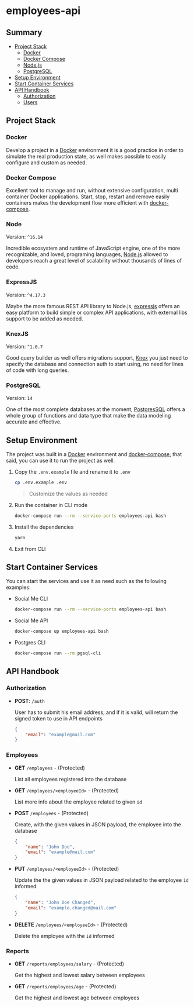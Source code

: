 # employees-api

## Summary

* [Project Stack](#project-stack)
  * [Docker](#docker)
  * [Docker Compose](#docker-compose)
  * [Node.js](#node)
  * [PostgreSQL](#postgresql)
* [Setup Environment](#setup-environment)
* [Start Container Services](#start-container-services)
* [API Handbook](#api-handbook)
  * [Authorization](#authorization)
  * [Users](#users)

## Project Stack

### Docker

Develop a project in a [Docker](https://docs.docker.com/engine) environment it is a good practice in order to simulate the real production state, as well makes possible to easily configure and custom as needed.

### Docker Compose

Excellent tool to manage and run, without extensive configuration, multi container Docker applications. Start, stop, restart and remove easily containers makes the development flow more efficient with [docker-compose](https://docs.docker.com/compose).

### Node

Version: `^16.14`

Incredible ecosystem and runtime of JavaScript engine, one of the more recognizable, and loved, programing languages, [Node.js](https://nodejs.org/en/) allowed to developers reach a great level of scalability without thousands of lines of code.

### ExpressJS

Version: `^4.17.3`

Maybe the more famous REST API library to Node.js, [expressjs](https://expressjs.com/) offers an easy platform to build simple or complex API applications, with external libs support to be added as needed.

### KnexJS

Version: `^1.0.7`

Good query builder as well offers migrations support, [Knex](http://knexjs.org/) you just need to specify the database and connection auth to start using, no need for lines of code with long queries.

### PostgreSQL

Version: `14`

One of the most complete databases at the moment, [PostgresSQL](https://www.postgresql.org/docs/14/index.html) offers a whole group of functions and data type that make the data modeling accurate and effective.

## Setup Environment

The project was built in a [Docker](https://docs.docker.com/engine) environment and [docker-compose](https://docs.docker.com/compose), that said, you can use it to run the project as well.

1. Copy the `.env.example` file and rename it to `.env`

    ```bash
    cp .env.example .env
    ```

    > Customize the values as needed

2. Run the container in CLI mode

    ```bash
    docker-compose run --rm --service-ports employees-api bash
    ```

3. Install the dependencies

    ```bash
    yarn
    ```

4. Exit from CLI

## Start Container Services

You can start the services and use it as need such as the following examples:

* Social Me CLI

    ```bash
    docker-compose run --rm --service-ports employees-api bash
    ```

* Social Me API

    ```bash
    docker-compose up employees-api bash
    ```

* Postgres CLI

    ```bash
    docker-compose run --rm pgsql-cli
    ```

## API Handbook

### Authorization

* **POST**: `/auth`

  User has to submit his email address, and if it is valid, will return the signed token to use in API endpoints

  ```json
  {
      "email": "example@mail.com"
  }
  ```

### Employees

* **GET** `/employees` - (Protected)

  List all employees registered into the database

* **GET** `/employees/<employeeId>` - (Protected)

  List more info about the employee related to given `id`

* **POST** `/employees` - (Protected)

  Create, with the given values in JSON payload, the employee into the database

  ```json
  {
      "name": "John Doe",
      "email": "example@mail.com"
  }
  ```

* **PUT** `/employees/<employeeId>` - (Protected)

  Update the the given values in JSON payload related to the employee `id` informed

  ```json
  {
      "name": "John Doe Changed",
      "email": "example.changed@mail.com"
  }
  ```

* **DELETE** `/employees/<employeeId>` - (Protected)

  Delete the employee with the `id` informed

### Reports

* **GET** `/reports/employees/salary` - (Protected)

  Get the highest and lowest salary between employees

* **GET** `/reports/employees/age` - (Protected)

  Get the highest and lowest age between employees
